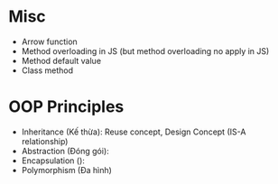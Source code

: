 # Misc

- Arrow function
- Method overloading in JS (but method overloading no apply in JS)
- Method default value
- Class method

# OOP Principles

- Inheritance (Kế thừa): Reuse concept, Design Concept (IS-A relationship)
- Abstraction (Đóng gói):
- Encapsulation ():
- Polymorphism (Đa hình)
